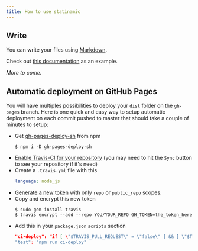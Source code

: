 ```yaml
---
title: How to use statinamic
---
```


## Write

You can write your files using
[Markdown](https://en.wikipedia.org/wiki/Markdown).

Check out
[this documentation](https://github.com/MoOx/statinamic/tree/master/demo/content)
as an example.

_More to come._

## Automatic deployment on GitHub Pages

You will have multiples possibilities to deploy your `dist` folder on the
`gh-pages` branch.
Here is one quick and easy way to setup automatic deployment on each commit
pushed to master that should take a couple of minutes to setup:

- Get [gh-pages-deploy-sh](https://github.com/azu/gh-pages-deploy-sh) from npm
  ```console
  $ npm i -D gh-pages-deploy-sh
  ```
- [Enable Travis-CI for your repository](https://travis-ci.org/profile)
  (you may need to hit the `Sync` button to see your repository if it's need)
- Create a `.travis.yml` file with this
  ```yml
  language: node_js
  ```
- [Generate a new token](https://github.com/settings/tokens/new) with only
  `repo` or `public_repo` scopes.
- Copy and encrypt this new token
  ```console
  $ sudo gem install travis
  $ travis encrypt --add --repo YOU/YOUR_REPO GH_TOKEN=the_token_here
  ```
- Add this in your `package.json` `scripts` section
  ```json
  "ci-deploy": "if [ \"$TRAVIS_PULL_REQUEST\" = \"false\" ] && [ \"$TRAVIS_BRANCH\" = \"master\" ]; then gh-pages-deploy-sh 'dist/**/*'; fi;",
  "test": "npm run ci-deploy"
  ```
